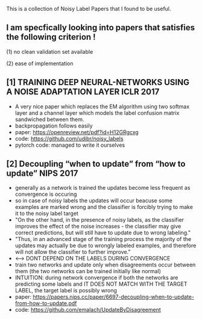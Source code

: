 
This is a collection of Noisy Label Papers that I found to be useful.

I am specfically looking into papers that satisfies the following criterion !
-----------------------------------------------------------------------------


(1) no clean validation set available

(2) ease of implementation

[1] TRAINING DEEP NEURAL-NETWORKS USING A NOISE ADAPTATION LAYER ICLR 2017
-----------------------------------------------------------------------------
 - A very nice paper which replaces the EM algorithm using two softmax layer and a channel layer which models the label confusion matrix sandwiched between them.
 - backpropagation follows easily
 - paper: https://openreview.net/pdf?id=H12GRgcxg
 - code: https://github.com/udibr/noisy_labels 
 - pytorch code: managed to write it ourselves 
 
 
[2] Decoupling “when to update” from “how to update” NIPS 2017
----------------------------------------------------------------------------- 
 - generally as a network is trained the updates become less frequent as convergence is occuring 
 - so in case of noisy labels the updates will occur beacuse some examples are marked wrong and the classifier is forcibly trying to make it to the noisy label target
 - "On the other hand, in the presence of noisy labels, as the classifier improves the effect of the noise increases - the classifier may give correct predictions, but will still have to update due to wrong labeling."
 - "Thus, in an advanced stage of the training process the majority of the updates may actually be due to wrongly labeled examples, and therefore will not allow the classifier to further improve."
 - <when to update> <--> <how to update>  DONT DEPEND ON THE LABELS DURING CONVERGENCE
 - train two networks and update only when disagreements occur between them (the two networks can be trained initially like normal)
 - INTUITION: during network convergence if both the networks are predicting some labels and IT DOES NOT MATCH WITH THE TARGET LABEL, the target label is possibly wrong 
 - paper: https://papers.nips.cc/paper/6697-decoupling-when-to-update-from-how-to-update.pdf
 - code: https://github.com/emalach/UpdateByDisagreement
 
 
